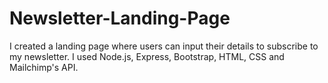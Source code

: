 # Newsletter-Landing-Page

I created a landing page where users can input their details to subscribe to my newsletter. I used Node.js, Express, Bootstrap, HTML, CSS and Mailchimp's API. 

